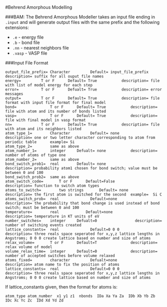 #Behrend Amorphous Modelling

###BAM:
The Behrend Amorphous Modeller takes an input file ending in `.input` and will generate output files with the same prefix and the following extensions:
* `.e` - energy file
* `.b` - bond file
* `.nn` - nearest neighbors file
* `.vasp` - VASP file
      
###Input File Format

```text
output_file_prefix=	Character	      Default= input_file_prefix	description= suffix for all ouput file names
energy=			T or F		Default= True			description= file with list of model energy for each step 
error=			T or F		Defualt= True			description= error messages 
output=			T or F		Default= True			description= file format with input file format for final model 
bond=	      		T or F		Default= True			description= file with atom and its number of bonds listed
vasp=       		T or F		Default= True			description= file with final model in vasp format
nn=		      	T or F		Default= True			description= file with atom and its neighbors listed	
atom_type_1=		Character	      Default= none			description= one or two letter character corresponding to atom from periodic table  	example= Si 
atom_type_2=		same as above
atom_number_1=		integer		Defualt= none			description= number of atoms of type one
atom_number_2= 		same as above
bond_switch_prob1=	real		Default= none		      	description= probability atom1 chosen for bond switch; value must be between 0 and 100
bond_switch_prob2=	same as above
atom_switch_code=       T or F		Default=False			description= function to switch atom types
atoms_to_switch=        two strings       Default= none			description= the first atom is switched for the second  example=  Si C 
atoms_switch_prob=	real		      Default=none			description= the probability that bond change is used instead of bond switch; must be between 0 and 100
temperature=		real	      	Default=none			description= temperature in KT units of eV
number_switches=  	integer		Defualt=0			      description= number of switching events created
lattice_constants=	real		      Default=0 0 0			description= three reals space seperated for x,y,z lattice lengths in Angstroms; 0 0 0 create lattice based on number and size of atoms
relax_volume=		T or F		Default=T		      	description= relax volume of model
volume_relax_time=	integer		Default=0	      		description= number of accepted switches before volume relaxed
atoms_fixed=		character	      Defualt=none			description= atom name to fix the position of atoms
lattice_constants=	real		      Default=0 0 0			description= three reals space seperated for x,y,z lattice lengths in Angstroms; 0 0 0 create lattice based on number and size of atoms
```
If lattice_constants given, then the format for atoms is:

`atom_type atom_number  x1 y1 z1  nbonds  IDa Xa Ya Za  IDb Xb Yb Zb  IDc Xc Yc Zc  IDd Xd Yd Zd`

